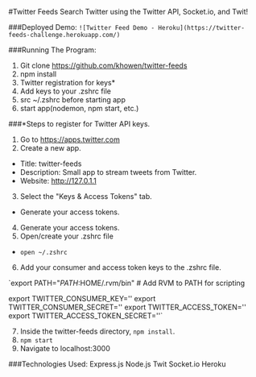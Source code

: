 #Twitter Feeds
Search Twitter using the Twitter API, Socket.io, and Twit!

###Deployed Demo:
`![Twitter Feed Demo - Heroku](https://twitter-feeds-challenge.herokuapp.com/)`

###Running The Program:
1. Git clone https://github.com/khowen/twitter-feeds
2. npm install
3. Twitter registration for keys*
4. Add keys to your .zshrc file
5. src ~/.zshrc before starting app
6. start app(nodemon, npm start, etc.)

###*Steps to register for Twitter API keys.
1. Go to https://apps.twitter.com
2. Create a new app.
  * Title: twitter-feeds
  * Description: Small app to stream tweets from Twitter.
  * Website: http://127.0.1.1
3. Select the "Keys & Access Tokens" tab.
  * Generate your access tokens.
4. Generate your access tokens.
5. Open/create your .zshrc file
  * `open ~/.zshrc`
6. Add your consumer and access token keys to the .zshrc file.

`export PATH="$PATH:$HOME/.rvm/bin" # Add RVM to PATH for scripting

export TWITTER_CONSUMER_KEY=''
export TWITTER_CONSUMER_SECRET=''
export TWITTER_ACCESS_TOKEN=''
export TWITTER_ACCESS_TOKEN_SECRET=''`

7. Inside the twitter-feeds directory, `npm install`.
8. `npm start`
9. Navigate to localhost:3000

###Technologies Used:
Express.js
Node.js
Twit
Socket.io
Heroku




